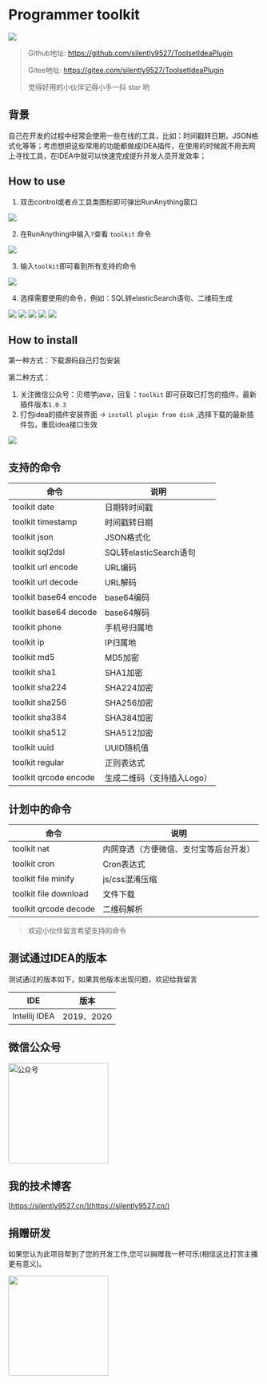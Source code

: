 # Programmer toolkit

<a href="https://activity.huaweicloud.com/newyear_promotion/index.html?bpName=08a3013a6b80106f0f4ec018ce22bf60&bindType=1&salesID=hw-wtq01" target="_blank">
    <img src="https://tva1.sinaimg.cn/large/008eGmZEgy1goctduoafqj31hw03c0t5.jpg"/>
</a>

> Github地址: https://github.com/silently9527/ToolsetIdeaPlugin
>
> Gitee地址: https://gitee.com/silently9527/ToolsetIdeaPlugin
>
> 觉得好用的小伙伴记得小手一抖 star 哟

## 背景
自己在开发的过程中经常会使用一些在线的工具，比如：时间戳转日期，JSON格式化等等；考虑想把这些常用的功能都做成IDEA插件，在使用的时候就不用去网上寻找工具，在IDEA中就可以快速完成提升开发人员开发效率；

## How to use
1. 双击control或者点工具类图标即可弹出RunAnything窗口

![](https://tva1.sinaimg.cn/large/008eGmZEgy1gobp4rklznj30h001c0sj.jpg)

2. 在RunAnything中输入`?`查看 `toolkit` 命令

![](https://tva1.sinaimg.cn/large/008eGmZEgy1gobp6dvicqj30im0edglm.jpg)

3. 输入`toolkit`即可看到所有支持的命令

![](https://tva1.sinaimg.cn/large/008eGmZEgy1gobp7jev4lj30im0g0mxc.jpg)

4. 选择需要使用的命令，例如：SQL转elasticSearch语句、二维码生成

![](https://tva1.sinaimg.cn/large/008eGmZEgy1gobpa7j02kj30e10jgwel.jpg)
![](https://tva1.sinaimg.cn/large/008eGmZEgy1gobpcoswyyj30ti0rm3yv.jpg)
![](https://tva1.sinaimg.cn/large/008eGmZEgy1godq400p1hj30um0jgglq.jpg)
![](https://tva1.sinaimg.cn/large/008eGmZEgy1godq4i5hpij30um0gm74p.jpg)
![](https://tva1.sinaimg.cn/large/008eGmZEgy1godq5n7pyoj30m60dyt8r.jpg)

## How to install
第一种方式：下载源码自己打包安装

第二种方式：
1. 关注微信公众号：贝塔学java，回复：`toolkit` 即可获取已打包的插件，最新插件版本`1.0.3`
2. 打包idea的插件安装界面 -> `install plugin from disk` ,选择下载的最新插件包，重启idea接口生效

![](https://tva1.sinaimg.cn/large/008eGmZEgy1gobq5a9ajzj31de0u0dij.jpg)

## 支持的命令

| 命令 | 说明 |
| --- | --- |
| toolkit date | 日期转时间戳 |
| toolkit timestamp | 时间戳转日期 |
| toolkit json | JSON格式化 |
| toolkit sql2dsl | SQL转elasticSearch语句 |
| toolkit url encode | URL编码 |
| toolkit url decode | URL解码 |
| toolkit base64 encode | base64编码 |
| toolkit base64 decode | base64解码 |
| toolkit phone | 手机号归属地 |
| toolkit ip | IP归属地 |
| toolkit md5 | MD5加密 |
| toolkit sha1 | SHA1加密 |
| toolkit sha224 | SHA224加密 |
| toolkit sha256 | SHA256加密 |
| toolkit sha384 | SHA384加密 |
| toolkit sha512 | SHA512加密 |
| toolkit uuid | UUID随机值 |
| toolkit regular | 正则表达式 |
| toolkit qrcode encode | 生成二维码（支持插入Logo） |

## 计划中的命令
| 命令 | 说明 |
| --- | --- |
| toolkit nat | 内网穿透（方便微信、支付宝等后台开发） |
| toolkit cron | Cron表达式 |
| toolkit file minify | js/css混淆压缩 |
| toolkit file download | 文件下载 |
| toolkit qrcode decode | 二维码解析 |

> 欢迎小伙伴留言希望支持的命令

## 测试通过IDEA的版本

测试通过的版本如下，如果其他版本出现问题，欢迎给我留言

| IDE | 版本 | 
| --- | --- | 
| Intellij IDEA | 2019、2020 |

## 微信公众号
<img width="200" src="https://raw.githubusercontent.com/silently9527/JavaCore/master/imgs/gonzhonghao.png" alt="公众号">

## 我的技术博客
[https://silently9527.cn/](https://silently9527.cn/)

## 捐赠研发
如果您认为此项目帮到了您的开发工作,您可以捐赠我一杯可乐(相信这比打赏主播更有意义)。

<img width="200" src="https://tva1.sinaimg.cn/large/008eGmZEgy1gn63yahvn4j30ia0igjsw.jpg">

